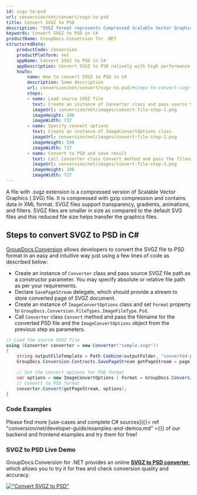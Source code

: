 ```yaml
---
id: svgz-to-psd
url: conversion/net/convert/svgz-to-psd
title: Convert SVGZ to PSD
description: "SVGZ format represents Compressed Scalable Vector Graphics File with .svgz extension. Learn how to convert SVGZ to PSD file programmatically in C# language using GroupDocs.Conversion for .NET library."
keywords: Convert SVGZ to PSD in C#
productName: GroupDocs.Conversion for .NET
structuredData:
    productCode: conversion
    productPlatform: net
    appName: Convert SVGZ to PSD in C#
    appDescription: Convert SVGZ to PSD natively with high performance using C# language and server side GroupDocs.Conversion for .NET APIs, without the use of any software like Microsoft or Open Office.
    howTo:
        name: How to convert SVGZ to PSD in C# 
        description: Some description
        url: conversion/net/convert/svgz-to-psd/#steps-to-convert-svgz-to-psd-in-c
        steps:
        - name: Load source SVGZ file 
          text: Create an instance of Converter class and pass source SVGZ file path as a constructor parameter. You may specify absolute or relative file path as per your requirements. 
          imageUrl: conversion/net/images/convert-file-step-1.png
          imageHeight: 196
          imageWidth: 737
        - name: Specify convert options 
          text: Create an instance of ImageConvertOptions class.
          imageUrl: conversion/net/images/convert-file-step-2.png
          imageHeight: 196
          imageWidth: 737
        - name: Convert to PSD and save result 
          text: Call Converter class Convert method and pass the filename for the converted HTML file and the ImageConvertOptions object from the previous step as parameters.
          imageUrl: conversion/net/images/convert-file-step-3.png
          imageHeight: 196
          imageWidth: 737
---
```


A file with .svgz extension is a compressed version of Scalable Vector Graphics (.SVG) file. It is compressed with gzip compression and contains data in XML format. SVGZ files support transparency, gradients, animations, and filters. SVGZ files are smaller in size as compared to the default SVG files and this reduced file size helps transfer the graphics files.

## Steps to convert SVGZ to PSD in C#

[GroupDocs.Conversion](https://products.groupdocs.com/conversion/net) allows developers to convert the SVGZ file to PSD format in an easy and intuitive way just using a few lines of code as described below:

* Create an instance of `Converter` class and pass source SVGZ file path as a constructor parameter. You may specify absolute or relative file path as per your requirements. 
* Declare `SavePageStream` delegate, which should provide a stream to store converted page of SVGZ document.
* Create an instance of `ImageConvertOptions` class and set `Format` property to `GroupDocs.Conversion.FileTypes.ImageFileType.Psd`.
* Call `Converter` class `Convert` method and pass the filename for the converted PSD file and the `ImageConvertOptions` object from the previous step as parameters.

```csharp
// Load the source SVGZ file
using (Converter converter = new Converter("sample.svgz"))
{
    string outputFileTemplate = Path.Combine(outputFolder, "converted-page-{0}.psd");
    GroupDocs.Conversion.Contracts.SavePageStream getPageStream = page => new FileStream(string.Format(outputFileTemplate, page), FileMode.Create);

    // Set the convert options for PSD format
    var options = new ImageConvertOptions { Format = GroupDocs.Conversion.FileTypes.ImageFileType.Psd };   
    // Convert to PSD format
    converter.Convert(getPageStream, options);
}
```

### Code Examples

Please find more [use-cases and complete C# sources]({{< ref "conversion/net/developer-guide/examples-and-demos.md" >}}) of our backend and frontend examples and try them for free!

### SVGZ to PSD Live Demo

GroupDocs.Conversion for .NET provides an online [**SVGZ to PSD converter**](https://products.groupdocs.app/conversion/svgz-to-psd), which allows you to try it for free and check conversion quality and accuracy.

[!["Convert SVGZ to PSD"](conversion/net/images/convert-to-psd/convert-svgz-to-psd.png)](https://products.groupdocs.app/conversion/svgz-to-psd)